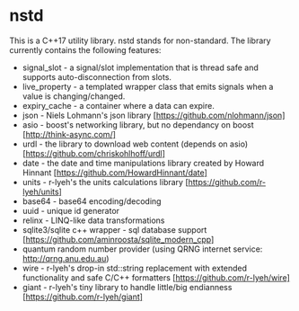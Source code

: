 # nstd

This is a C++17 utility library. nstd stands for non-standard.
The library currently contains the following features:
   * signal_slot    - a signal/slot implementation that is thread safe and supports auto-disconnection from slots.
   * live_property - a templated wrapper class that emits signals when a value is changing/changed.
   * expiry_cache  - a container where a data can expire.
   * json - Niels Lohmann's json library [https://github.com/nlohmann/json]
   * asio - boost's networking library, but no dependancy on boost [http://think-async.com/]
   * urdl - the library to download web content (depends on asio) [https://github.com/chriskohlhoff/urdl]
   * date - the date and time manipulations library created by Howard Hinnant [https://github.com/HowardHinnant/date]
   * units - r-lyeh's the units calculations library [https://github.com/r-lyeh/units]
   * base64 - base64 encoding/decoding
   * uuid - unique id generator
   * relinx - LINQ-like data transformations
   * sqlite3/sqlite c++ wrapper - sql database support [https://github.com/aminroosta/sqlite_modern_cpp]
   * quantum random number provider (using QRNG internet service: http://qrng.anu.edu.au)
   * wire - r-lyeh's drop-in std::string replacement with extended functionality and safe C/C++ formatters [https://github.com/r-lyeh/wire]
   * giant - r-lyeh's tiny library to handle little/big endianness [https://github.com/r-lyeh/giant]
